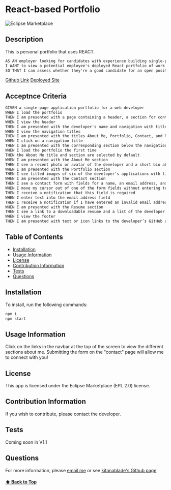 # React-based Portfolio

![Eclipse Marketplace](https://img.shields.io/eclipse-marketplace/l/notepad4e?color=red)

## Description 
This is personal portfolio that uses REACT.
```md
AS AN employer looking for candidates with experience building single-page applications
I WANT to view a potential employee's deployed React portfolio of work samples
SO THAT I can assess whether they're a good candidate for an open position
```
[Github Link](https://github.com/kitanablade/react-portfolio/settings)
[Deployed Site]()
## Acceptnce Criteria
```md
GIVEN a single-page application portfolio for a web developer
WHEN I load the portfolio
THEN I am presented with a page containing a header, a section for content, and a footer
WHEN I view the header
THEN I am presented with the developer's name and navigation with titles corresponding to different sections of the portfolio
WHEN I view the navigation titles
THEN I am presented with the titles About Me, Portfolio, Contact, and Resume, and the title corresponding to the current section is highlighted
WHEN I click on a navigation title
THEN I am presented with the corresponding section below the navigation without the page reloading and that title is highlighted
WHEN I load the portfolio the first time
THEN the About Me title and section are selected by default
WHEN I am presented with the About Me section
THEN I see a recent photo or avatar of the developer and a short bio about them
WHEN I am presented with the Portfolio section
THEN I see titled images of six of the developer’s applications with links to both the deployed applications and the corresponding GitHub repositories
WHEN I am presented with the Contact section
THEN I see a contact form with fields for a name, an email address, and a message
WHEN I move my cursor out of one of the form fields without entering text
THEN I receive a notification that this field is required
WHEN I enter text into the email address field
THEN I receive a notification if I have entered an invalid email address
WHEN I am presented with the Resume section
THEN I see a link to a downloadable resume and a list of the developer’s proficiencies
WHEN I view the footer
THEN I am presented with text or icon links to the developer’s GitHub and LinkedIn profiles, and their profile on a third platform (Stack Overflow, Twitter)
```

## Table of Contents
* [Installation](#installation)
* [Usage Information](#usage-information)
* [License](#license)
* [Contribution Information](#contribution-information)
* [Tests](#tests)
* [Questions](#questions)

## Installation 
To install, run the following commands:
```bash
npm i
npm start
```
## Usage Information
Click on the links in the navbar at the top of the screen to view the different sections about me. Submitting the form on the "contact" page will allow me to connect with you!
## License
This app is licensed under the Eclipse Marketplace (EPL 2.0) license.
## Contribution Information
If you wish to contribute, please contact the developer.
## Tests
Coming soon in V1.1
## Questions 
For more information, please [email me](mailto:kit@gmail.com) or see [kitanablade's Github page](https://github.com/kitanablade).
#### [⬆️ Back to Top](#description)